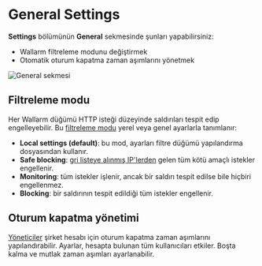 [link-config-parameters]:       ../../admin-en/configure-wallarm-mode.md

[img-general-settings]:         ../../images/configuration-guides/configure-wallarm-mode/en/general-settings-page-with-safe-blocking.png

# General Settings

**Settings** bölümünün **General** sekmesinde şunları yapabilirsiniz:

* Wallarm filtreleme modunu değiştirmek
* Otomatik oturum kapatma zaman aşımlarını yönetmek

![General sekmesi](../../images/user-guides/settings/general-tab.png)

## Filtreleme modu

Her Wallarm düğümü HTTP isteği düzeyinde saldırıları tespit edip engelleyebilir. Bu [filtreleme modu][link-config-parameters] yerel veya genel ayarlarla tanımlanır:

* **Local settings (default)**: bu mod, ayarları filtre düğümü yapılandırma dosyasından kullanır.
* **Safe blocking**: [gri listeye alınmış IP'lerden](../ip-lists/overview.md) gelen tüm kötü amaçlı istekler engellenir.
* **Monitoring**: tüm istekler işlenir, ancak bir saldırı tespit edilse bile hiçbiri engellenmez.
* **Blocking**: bir saldırının tespit edildiği tüm istekler engellenir.

## Oturum kapatma yönetimi

[Yöneticiler](users.md#user-roles) şirket hesabı için oturum kapatma zaman aşımlarını yapılandırabilir. Ayarlar, hesapta bulunan tüm kullanıcıları etkiler. Boşta kalma ve mutlak zaman aşımları ayarlanabilir.